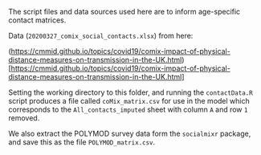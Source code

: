 The script files and data sources used here are to inform age-specific contact matrices.

Data (`20200327_comix_social_contacts.xlsx`) from here:

(https://cmmid.github.io/topics/covid19/comix-impact-of-physical-distance-measures-on-transmission-in-the-UK.html)[https://cmmid.github.io/topics/covid19/comix-impact-of-physical-distance-measures-on-transmission-in-the-UK.html]

Setting the working directory to this folder, and running the
`contactData.R` script produces a file called `coMix_matrix.csv`
for use in the model which corresponds to the 
`All_contacts_imputed` sheet with column `A` and row `1` removed.

We also extract the POLYMOD survey data form the `socialmixr` package,
and save this as the file `POLYMOD_matrix.csv`.

